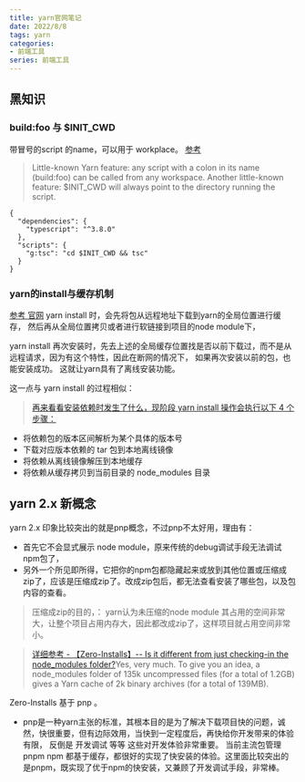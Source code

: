 ```yaml
---
title: yarn官网笔记
date: 2022/8/8
tags: yarn
categories: 
- 前端工具
series: 前端工具
---
```


## 黑知识

### build:foo 与 $INIT_CWD
带冒号的script 的name，可以用于 workplace。
[参考](https://yarnpkg.com/getting-started/qa#how-to-share-scripts-between-workspaces)
>Little-known Yarn feature: any script with a colon in its name (build:foo) can be called from any workspace. Another little-known feature: $INIT_CWD will always point to the directory running the script.
```
{
  "dependencies": {
    "typescript": "^3.8.0"
  },
  "scripts": {
    "g:tsc": "cd $INIT_CWD && tsc"
  }
}
```

### yarn的install与缓存机制
[参考 官网](https://yarnpkg.com/features/offline-cache)
yarn install 时，会先将包从远程地址下载到yarn的全局位置进行缓存，
然后再从全局位置拷贝或者进行软链接到项目的node module下，

yarn install 再次安装时，先去上述的全局缓存位置找是否以前下载过，而不是从远程请求，因为有这个特性，因此在断网的情况下，
如果再次安装以前的包，也能安装成功。  这就让yarn具有了离线安装功能。

这一点与 yarn install 的过程相似：
>[再来看看安装依赖时发生了什么，现阶段 yarn install 操作会执行以下 4 个步骤：](http://loveky.github.io/2019/02/11/yarn-pnp/)
- 将依赖包的版本区间解析为某个具体的版本号
- 下载对应版本依赖的 tar 包到本地离线镜像
- 将依赖从离线镜像解压到本地缓存
- 将依赖从缓存拷贝到当前目录的 node_modules 目录

## yarn 2.x 新概念

yarn 2.x 印象比较突出的就是pnp概念，不过pnp不太好用，理由有：
- 首先它不会显式展示 node module，原来传统的debug调试手段无法调试npm包了，
- 另外一个所见即所得，它把你的npm包都隐藏起来或放到其他位置或压缩成zip了，应该是压缩成zip了。改成zip包后，都无法查看安装了哪些包，以及包内容的查看。
>压缩成zip的目的，：
yarn认为未压缩的node module 其占用的空间非常大，让整个项目占用内存大，因此都改成zip了，这样项目就占用空间非常小。

>[详细参考 - 【Zero-Installs】-- Is it different from just checking-in the node_modules folder?](https://yarnpkg.com/features/zero-installs#is-it-different-from-just-checking-in-the-node_modules-folder)Yes, very much. To give you an idea, a node_modules folder of 135k uncompressed files (for a total of 1.2GB) gives a Yarn cache of 2k binary archives (for a total of 139MB).

Zero-Installs 基于 pnp 。

- pnp是一种yarn主张的标准，其根本目的是为了解决下载项目快的问题，诚然，快很重要，但有边际效用，当快到一定程度后，再快给你开发带来的体验有限，
反倒是 开发调试 等等 这些对开发体验非常重要。
当前主流包管理pnpm npm 都基于缓存，都很好的实现了快安装的体验。这里面比较突出的是pnpm，既实现了优于npm的快安装，又兼顾了开发调试手段，非常棒。









































